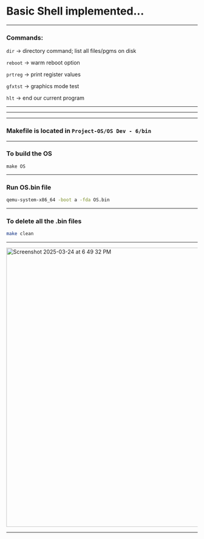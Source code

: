 # Basic Shell implemented...

---
### Commands:
```dir``` ->  directory command; list all files/pgms on disk

```reboot``` -> warm reboot option

```prtreg``` -> print register values

```gfxtst``` -> graphics mode test

```hlt``` -> end our current program

---
---

---
### Makefile is located in ```Project-OS/OS Dev - 6/bin```

---

### To build the OS

```
make OS
```

---

### Run OS.bin file 

```bash
qemu-system-x86_64 -boot a -fda OS.bin
 ```

---

### To delete all the .bin files

```bash
make clean
```

---


<img width="735" alt="Screenshot 2025-03-24 at 6 49 32 PM" src="https://github.com/user-attachments/assets/e1ce3650-a749-4ab8-86c1-a6ecc09be9a2" />

---

